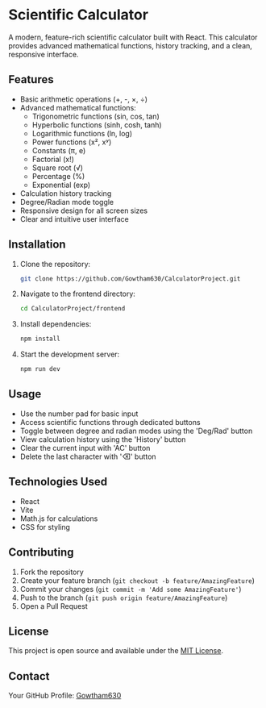 # Scientific Calculator

A modern, feature-rich scientific calculator built with React. This calculator provides advanced mathematical functions, history tracking, and a clean, responsive interface.

## Features

- Basic arithmetic operations (+, -, ×, ÷)
- Advanced mathematical functions:
  - Trigonometric functions (sin, cos, tan)
  - Hyperbolic functions (sinh, cosh, tanh)
  - Logarithmic functions (ln, log)
  - Power functions (x², xʸ)
  - Constants (π, e)
  - Factorial (x!)
  - Square root (√)
  - Percentage (%)
  - Exponential (exp)
- Calculation history tracking
- Degree/Radian mode toggle
- Responsive design for all screen sizes
- Clear and intuitive user interface

## Installation

1. Clone the repository:
   ```bash
   git clone https://github.com/Gowtham630/CalculatorProject.git
   ```

2. Navigate to the frontend directory:
   ```bash
   cd CalculatorProject/frontend
   ```

3. Install dependencies:
   ```bash
   npm install
   ```

4. Start the development server:
   ```bash
   npm run dev
   ```

## Usage

- Use the number pad for basic input
- Access scientific functions through dedicated buttons
- Toggle between degree and radian modes using the 'Deg/Rad' button
- View calculation history using the 'History' button
- Clear the current input with 'AC' button
- Delete the last character with '⌫' button

## Technologies Used

- React
- Vite
- Math.js for calculations
- CSS for styling

## Contributing

1. Fork the repository
2. Create your feature branch (`git checkout -b feature/AmazingFeature`)
3. Commit your changes (`git commit -m 'Add some AmazingFeature'`)
4. Push to the branch (`git push origin feature/AmazingFeature`)
5. Open a Pull Request

## License

This project is open source and available under the [MIT License](LICENSE).

## Contact

Your GitHub Profile: [Gowtham630](https://github.com/Gowtham630)
